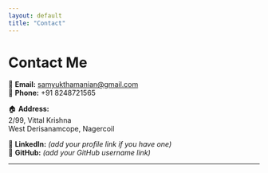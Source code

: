 ```yaml
---
layout: default
title: "Contact"
---
```


# Contact Me  

📧 **Email:** [samyukthamanian@gmail.com](mailto:samyukthamanian@gmail.com)  
📱 **Phone:** +91 8248721565  

🏠 **Address:**  
2/99, Vittal Krishna  
West Derisanamcope, Nagercoil  

💼 **LinkedIn:** *(add your profile link if you have one)*  
📑 **GitHub:** *(add your GitHub username link)*  

---
